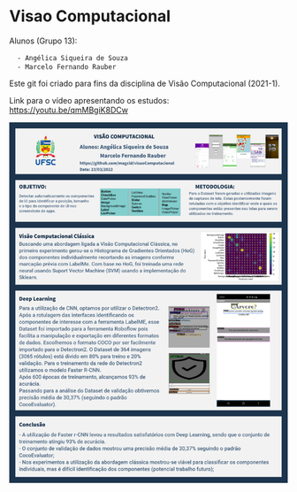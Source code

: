# Visao Computacional
Alunos (Grupo 13): 

      - Angélica Siqueira de Souza
      - Marcelo Fernando Rauber

Este git foi criado para fins da disciplina de Visão Computacional (2021-1).

Link para o vídeo apresentando os estudos: https://youtu.be/qmMBgiK8DCw 

<img src="https://raw.githubusercontent.com/magcid/visaoComputacional/main/PosterVisaoComputacional.png" width=800>

